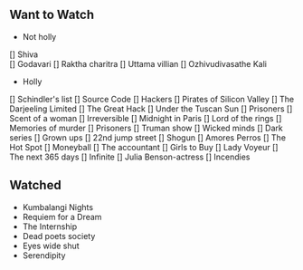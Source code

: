 ## Want to Watch

- Not holly

[] Shiva    
[] Godavari
[] Raktha charitra
[] Uttama villian
[] Ozhivudivasathe Kali

- Holly   

[] Schindler's list
[] Source Code
[] Hackers
[] Pirates of Silicon Valley
[] The Darjeeling Limited
[] The Great Hack
[] Under the Tuscan Sun
[] Prisoners
[] Scent of a woman
[] Irreversible
[] Midnight in Paris
[] Lord of the rings
[] Memories of murder
[] Prisoners
[] Truman show
[] Wicked minds
[] Dark series
[] Grown ups
[] 22nd jump street
[] Shogun
[] Amores Perros
[] The Hot Spot
[] Moneyball
[] The accountant
[] Girls to Buy
[] Lady Voyeur
[] The next 365 days
[] Infinite
[] Julia Benson-actress
[] Incendies


## Watched

- Kumbalangi Nights
- Requiem for a Dream
- The Internship
- Dead poets society
- Eyes wide shut
- Serendipity